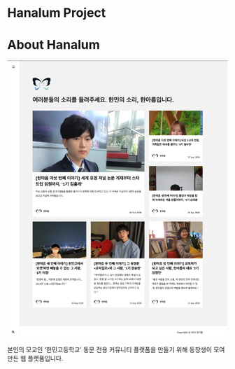 # Hanalum Project

# About Hanalum

![screenshot.jpg](Hanalum_image/screenshot.jpg)

본인의 모교인 ‘한민고등학교’ 동문 전용 커뮤니티 플랫폼을 만들기 위해 동창생이 모여 만든 웹 플랫폼입니다.